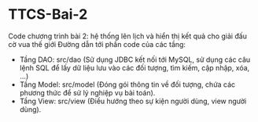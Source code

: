 # TTCS-Bai-2
Code chương trình bài 2: hệ thống lên lịch và hiển thị kết quả cho giải đấu cờ vua thế giới
Đường dẫn tới phần code của các tầng: 
  - Tầng DAO: src/dao (Sử dụng JDBC kết nối tới MySQL, sử dụng các câu lệnh SQL để lấy dữ liệu lưu vào các đối tượng, tìm kiếm, cập nhập, xóa, ...)
  - Tầng Model: src/model (Đóng gói thông tin về đối tượng, chứa các phương thức để sử lý nghiệp vụ bài toán).
  - Tầng View: src/view (Điều hướng theo sự kiện người dùng, view người dùng).
